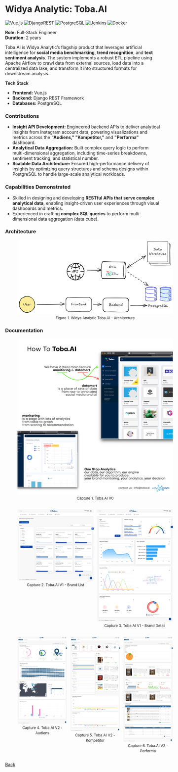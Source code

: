 # Widya Analytic: Toba.AI

![Vue.js](https://img.shields.io/badge/vuejs-%2335495e.svg?style=for-the-badge&logo=vuedotjs&logoColor=%234FC08D)
![DjangoREST](https://img.shields.io/badge/DJANGO-REST-ff1709?style=for-the-badge&logo=django&logoColor=white&color=ff1709&labelColor=gray)
![PostgreSQL](https://img.shields.io/badge/postgres-%23316192.svg?style=for-the-badge&logo=postgresql&logoColor=white)
![Jenkins](https://img.shields.io/badge/jenkins-%232C5263.svg?style=for-the-badge&logo=jenkins&logoColor=white)
![Docker](https://img.shields.io/badge/docker-%230db7ed.svg?style=for-the-badge&logo=docker&logoColor=white)

<b>Role:</b> Full-Stack Engineer<br/>
<b>Duration:</b> 2 years

Toba.AI is Widya Analytic’s flagship product that leverages artificial intelligence for <b>social media benchmarking</b>, <b>trend recognition</b>, and <b>text sentiment analysis</b>. The system implements a robust ETL pipeline using Apache Airflow to crawl data from external sources, load data into a centralized data lake, and transform it into structured formats for downstream analysis.

<b>Tech Stack</b>

- <b>Frontend:</b> Vue.js
- <b>Backend:</b> Django REST Framework
- <b>Databases:</b> PostgreSQL

### Contributions

- <b>Insight API Development:</b> Engineered backend APIs to deliver analytical insights from Instagram account data, powering visualizations and metrics across the <b>"Audiens," "Kompetitor,"</b> and <b>"Performa"</b> dashboard.
- <b>Analytical Data Aggregation:</b> Built complex query logic to perform multi-dimensional aggregation, including time-series breakdowns, sentiment tracking, and statistical number.
- <b>Scalable Data Architecture:</b> Ensured high-performance delivery of insights by optimizing query structures and schema designs within PostgreSQL to handle large-scale analytical workloads.

### Capabilities Demonstrated

- Skilled in designing and developing <b>RESTful APIs that serve complex analytical data</b>, enabling insight-driven user experiences through visual dashboards and metrics.
- Experienced in crafting <b>complex SQL queries</b> to perform multi-dimensional data aggregation (data cube).

### Architecture

<figure style="width:100%">
    <a href="images/widya_toba_ai_architecture.png"
    target="_blank"
    rel="noopener noreferrer">
        <img src="images/widya_toba_ai_architecture.png" alt="Widya Analytic: Toba.AI - Architecture">
    </a>
    <figcaption style="text-align:center"><small>Figure 1. Widya Analytic Toba.AI - Architecture</small></figcaption>
</figure>

### Documentation

<figure style="width:100%">
    <a href="images/widya_toba_ai_v0.png"
    target="_blank"
    rel="noopener noreferrer">
        <img src="images/widya_toba_ai_v0.png" alt="Widya: Toba.AI V0 - Pitch">
    </a>
    <figcaption style="text-align:center"><small>Capture 1. Toba.AI V0</small></figcaption>
</figure>

<div style="display:flex">
  <div style="flex:50%;margin-right:10px">
    <figure style="width:100%">
        <a href="images/widya_toba_ai_v1_brand_list.png"
        target="_blank"
        rel="noopener noreferrer">
            <img src="images/widya_toba_ai_v1_brand_list.png" alt="Widya: Toba.AI V1 - Brand List">
        </a>
        <figcaption style="text-align:center"><small>Capture 2. Toba.AI V1 - Brand List</small></figcaption>
    </figure>
  </div>
  <div style="flex:50%">
    <figure style="width:100%">
        <a href="images/widya_toba_ai_v1_brand_detail.png"
        target="_blank"
        rel="noopener noreferrer">
            <img src="images/widya_toba_ai_v1_brand_detail.png" alt="Widya: Toba.AI V1 - Brand Detail">
        </a>
        <figcaption style="text-align:center"><small>Capture 3. Toba.AI V1 - Brand Detail</small></figcaption>
    </figure>
  </div>
</div>

<div style="display:flex">
  <div style="flex:33%;margin-right:10px">
    <figure style="width:100%">
        <a href="images/widya_toba_ai_v2_audiens.png"
        target="_blank"
        rel="noopener noreferrer">
            <img src="images/widya_toba_ai_v2_audiens.png" alt="Widya: Toba.AI V2 - Audiens">
        </a>
        <figcaption style="text-align:center"><small>Capture 4. Toba.AI V2 - Audiens</small></figcaption>
    </figure>
  </div>
  <div style="flex:33%;margin-right:10px">
    <figure style="width:100%">
        <a href="images/widya_toba_ai_v2_kompetitor.png"
        target="_blank"
        rel="noopener noreferrer">
            <img src="images/widya_toba_ai_v2_kompetitor.png" alt="Widya: Toba.AI V2 - Kompetitor">
        </a>
        <figcaption style="text-align:center"><small>Capture 5. Toba.AI V2 - Kompetitor</small></figcaption>
    </figure>
  </div>
  <div style="flex:33%">
    <figure style="width:100%">
        <a href="images/widya_toba_ai_v2_performa.png"
        target="_blank"
        rel="noopener noreferrer">
            <img src="images/widya_toba_ai_v2_performa.png" alt="Widya: Toba.AI V2 - Performa">
        </a>
        <figcaption style="text-align:center"><small>Capture 6. Toba.AI V2 - Performa</small></figcaption>
    </figure>
  </div>
</div>

[Back](./)
